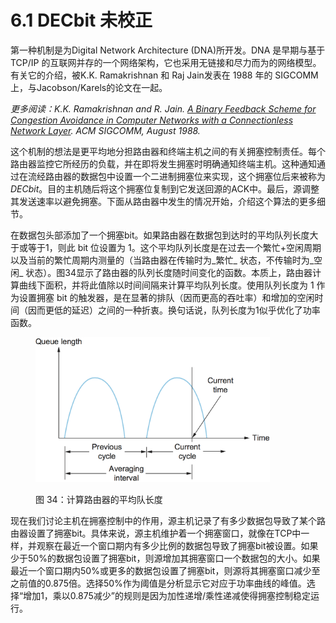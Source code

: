 # 6.1 DECbit 未校正

第一种机制是为Digital Network Architecture (DNA)所开发。DNA 是早期与基于 TCP/IP 的互联网并存的一个网络架构，它也采用无链接和尽力而为的网络模型。有关它的介绍，被K.K. Ramakrishnan 和 Raj Jain发表在 1988 年的 SIGCOMM 上，与Jacobson/Karels的论文在一起。

_更多阅读：K.K. Ramakrishnan and R. Jain._ [_A Binary Feedback Scheme for Congestion Avoidance in Computer Networks with a Connectionless Network Layer_](https://dl.acm.org/doi/pdf/10.1145/52324.52355)_. ACM SIGCOMM, August 1988._

这个机制的想法是更平均地分担路由器和终端主机之间的有关拥塞控制责任。每个路由器监控它所经历的负载，并在即将发生拥塞时明确通知终端主机。这种通知通过在流经路由器的数据包中设置一个二进制拥塞位来实现，这个拥塞位后来被称为 _DECbit_。目的主机随后将这个拥塞位复制到它发送回源的ACK中。最后，源调整其发送速率以避免拥塞。下面从路由器中发生的情况开始，介绍这个算法的更多细节。

在数据包头部添加了一个拥塞bit。如果路由器在数据包到达时的平均队列长度大于或等于1，则此 bit 位设置为 1。这个平均队列长度是在过去一个繁忙+空闲周期以及当前的繁忙周期内测量的（当路由器在传输时为_繁忙_ 状态，不传输时为_空闲_ 状态）。图34显示了路由器的队列长度随时间变化的函数。本质上，路由器计算曲线下面积，并将此值除以时间间隔来计算平均队列长度。使用队列长度为 1 作为设置拥塞 bit 的触发器，是在显著的排队（因而更高的吞吐率）和增加的空闲时间（因而更低的延迟）之间的一种折衷。换句话说，队列长度为1似乎优化了功率函数。

<figure><img src="../.gitbook/assets/image (1) (1) (1) (1).png" alt="" width="375"><figcaption><p>图 34：计算路由器的平均队长度</p></figcaption></figure>

现在我们讨论主机在拥塞控制中的作用，源主机记录了有多少数据包导致了某个路由器设置了拥塞bit。具体来说，源主机维护着一个拥塞窗口，就像在TCP中一样，并观察在最近一个窗口期内有多少比例的数据包导致了拥塞bit被设置。如果少于50%的数据包设置了拥塞bit，则源增加其拥塞窗口一个数据包的大小。如果最近一个窗口期内50%或更多的数据包设置了拥塞bit，则源将其拥塞窗口减少至之前值的0.875倍。选择50%作为阈值是分析显示它对应于功率曲线的峰值。选择“增加1，乘以0.875减少”的规则是因为加性递增/乘性递减使得拥塞控制稳定运行。
